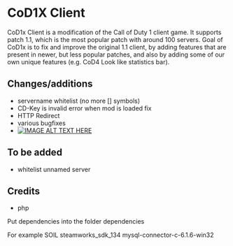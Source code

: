# CoD1X Client


CoD1x Client is a modification of the Call of Duty 1 client game. It supports patch 1.1, which is the most popular patch with around 100 servers.
Goal of CoD1x is to fix and improve the original 1.1 client, by adding features that are present in newer, but less popular patches, and also by adding some of our own unique features (e.g. CoD4 Look like statistics bar).

## Changes/additions

- servername whitelist (no more [] symbols)
- CD-Key is invalid error when mod is loaded fix
- HTTP Redirect
- various bugfixes
- [![IMAGE ALT TEXT HERE](https://img.youtube.com/vi/OTtJrzUuO70/0.jpg)](https://www.youtube.com/watch?v=OTtJrzUuO70)

## To be added

- whitelist unnamed server

## Credits
- php

Put dependencies into the folder dependencies

For example
SOIL
steamworks_sdk_134
mysql-connector-c-6.1.6-win32
